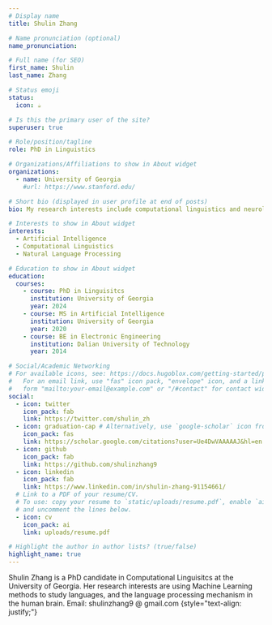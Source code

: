 ```yaml
---
# Display name
title: Shulin Zhang

# Name pronunciation (optional)
name_pronunciation: 

# Full name (for SEO)
first_name: Shulin
last_name: Zhang

# Status emoji
status:
  icon: ☕️

# Is this the primary user of the site?
superuser: true

# Role/position/tagline
role: PhD in Linguistics

# Organizations/Affiliations to show in About widget
organizations:
  - name: University of Georgia
    #url: https://www.stanford.edu/

# Short bio (displayed in user profile at end of posts)
bio: My research interests include computational linguistics and neurolinguisitcs.

# Interests to show in About widget
interests:
  - Artificial Intelligence
  - Computational Linguistics
  - Natural Language Processing

# Education to show in About widget
education:
  courses:
    - course: PhD in Linguisitcs
      institution: University of Georgia
      year: 2024
    - course: MS in Artificial Intelligence
      institution: University of Georgia
      year: 2020
    - course: BE in Electronic Engineering
      institution: Dalian University of Technology
      year: 2014

# Social/Academic Networking
# For available icons, see: https://docs.hugoblox.com/getting-started/page-builder/#icons
#   For an email link, use "fas" icon pack, "envelope" icon, and a link in the
#   form "mailto:your-email@example.com" or "/#contact" for contact widget.
social:
  - icon: twitter
    icon_pack: fab
    link: https://twitter.com/shulin_zh
  - icon: graduation-cap # Alternatively, use `google-scholar` icon from `ai` icon pack
    icon_pack: fas
    link: https://scholar.google.com/citations?user=Ue4DwVAAAAAJ&hl=en
  - icon: github
    icon_pack: fab
    link: https://github.com/shulinzhang9
  - icon: linkedin
    icon_pack: fab
    link: https://www.linkedin.com/in/shulin-zhang-91154661/
  # Link to a PDF of your resume/CV.
  # To use: copy your resume to `static/uploads/resume.pdf`, enable `ai` icons in `params.yaml`,
  # and uncomment the lines below.
  - icon: cv
    icon_pack: ai
    link: uploads/resume.pdf

# Highlight the author in author lists? (true/false)
highlight_name: true
---
```


Shulin Zhang is a PhD candidate in Computational Linguisitcs at the University of Georgia. Her research interests are using Machine Learning methods to study languages, and the language processing mechanism in the human brain. 
Email: shulinzhang9 @ gmail.com
{style="text-align: justify;"}
